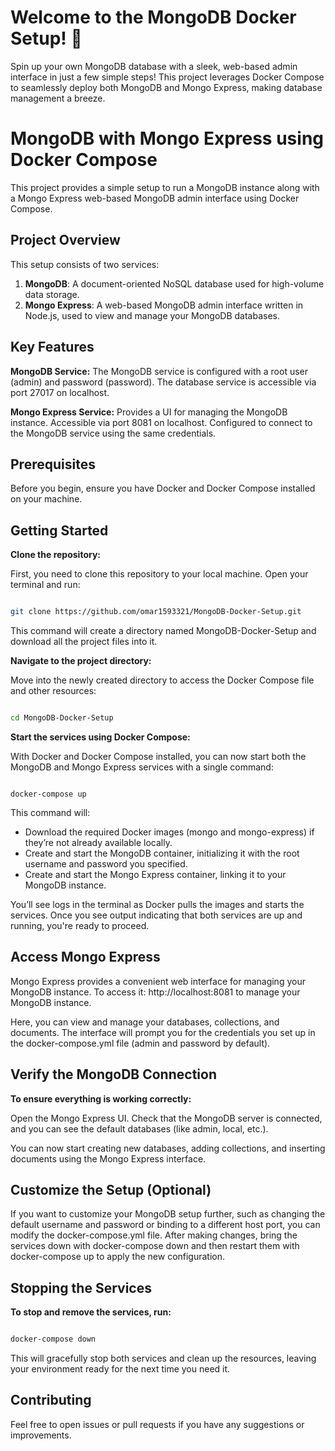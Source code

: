 # Welcome to the MongoDB Docker Setup! 🍃
Spin up your own MongoDB database with a sleek, web-based admin interface in just a few simple steps! This project leverages Docker Compose to seamlessly deploy both MongoDB and Mongo Express, making database management a breeze.

# MongoDB with Mongo Express using Docker Compose

This project provides a simple setup to run a MongoDB instance along with a Mongo Express web-based MongoDB admin interface using Docker Compose.

## Project Overview

This setup consists of two services:

1. **MongoDB**: A document-oriented NoSQL database used for high-volume data storage.
2. **Mongo Express**: A web-based MongoDB admin interface written in Node.js, used to view and manage your MongoDB databases.


## Key Features

  
  **MongoDB Service:**
        The MongoDB service is configured with a root user (admin) and password (password).
        The database service is accessible via port 27017 on localhost.
        
   **Mongo Express Service:**
        Provides a UI for managing the MongoDB instance.
        Accessible via port 8081 on localhost.
        Configured to connect to the MongoDB service using the same credentials.

## Prerequisites

Before you begin, ensure you have Docker and Docker Compose installed on your machine.

## Getting Started

 **Clone the repository:**
 
First, you need to clone this repository to your local machine. Open your terminal and run:

```bash

git clone https://github.com/omar1593321/MongoDB-Docker-Setup.git

```
This command will create a directory named MongoDB-Docker-Setup and download all the project files into it.


**Navigate to the project directory:**

Move into the newly created directory to access the Docker Compose file and other resources:

```bash

cd MongoDB-Docker-Setup

```
**Start the services using Docker Compose:**

With Docker and Docker Compose installed, you can now start both the MongoDB and Mongo Express services with a single command:

```

docker-compose up

```
This command will:

   - Download the required Docker images (mongo and mongo-express) if they’re not already available locally.
   - Create and start the MongoDB container, initializing it with the root username and password you specified.
   - Create and start the Mongo Express container, linking it to your MongoDB instance.
   
You’ll see logs in the terminal as Docker pulls the images and starts the services. Once you see output indicating that both services are up and running, you're ready to proceed.

## Access Mongo Express

Mongo Express provides a convenient web interface for managing your MongoDB instance. To access it: http://localhost:8081 to manage your MongoDB instance.
 
Here, you can view and manage your databases, collections, and documents. The interface will prompt you for the credentials you set up in the docker-compose.yml file (admin and password by default).

## Verify the MongoDB Connection

**To ensure everything is working correctly:**

  Open the Mongo Express UI.
  Check that the MongoDB server is connected, and you can see the default databases (like admin, local, etc.).

You can now start creating new databases, adding collections, and inserting documents using the Mongo Express interface.  

## Customize the Setup (Optional)

If you want to customize your MongoDB setup further, such as changing the default username and password or binding to a different host port, you can modify the docker-compose.yml file. After making changes, bring the services down with docker-compose down and then restart them with docker-compose up to apply the new configuration.

## Stopping the Services


**To stop and remove the services, run:**

```bash

docker-compose down

```
This will gracefully stop both services and clean up the resources, leaving your environment ready for the next time you need it.

## Contributing

Feel free to open issues or pull requests if you have any suggestions or improvements.
